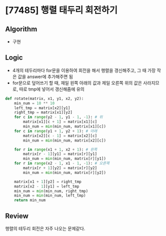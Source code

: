 # [77485] 행렬 태두리 회전하기
## Algorithm
- 구현
## Logic
- 4개의 테두리마다 for문을 이용하여 회전을 해서 행렬을 갱신해주고, 그 때 가장 작은 값을 answer에 추가해주면 됨
- for문으로 덮어쓰기 할 때, 재일 왼쪽 아래의 값과 제일 오른쪽 위의 값은 사라지므로, 따로 tmp에 넣어서 갱신해줌에 유의
```python
def rotate(matrix, x1, y1, x2, y2):
    min_num = 10 ** 10
    left_tmp = matrix[x2][y1]
    right_tmp = matrix[x1][y2]
    for c in range(y2 - 1, y1 - 1, -1): # 위
        matrix[x1][c + 1] = matrix[x1][c]
        min_num = min(min_num, matrix[x1][c])
    for c in range(y1 + 1, y2 + 1): # 아래
        matrix[x2][c - 1] = matrix[x2][c]
        min_num = min(min_num, matrix[x2][c])

    for r in range(x1 + 1, x2 + 1): # 왼쪽
        matrix[r - 1][y1] = matrix[r][y1]
        min_num = min(min_num, matrix[r][y1])
    for r in range(x2 - 1, x1 - 1, -1): # 오른쪽
        matrix[r + 1][y2] = matrix[r][y2]
        min_num = min(min_num, matrix[r][y2])

    matrix[x1 + 1][y2] = right_tmp
    matrix[x2 - 1][y1] = left_tmp
    min_num = min(min_num, right_tmp)
    min_num = min(min_num, left_tmp)
    return min_num
```

## Review
행렬의 테두리 회전은 자주 나오는 문제같다.
